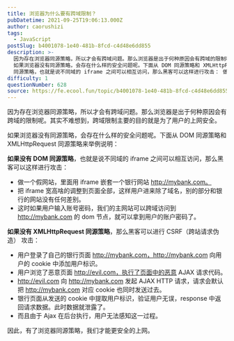 ```yaml
---
title: 浏览器为什么要有跨域限制？
pubDatetime: 2021-09-25T19:06:13.000Z
author: caorushizi
tags:
  - JavaScript
postSlug: b4001078-1e40-481b-8fcd-c4d48e6dd855
description: >-
  因为存在浏览器同源策略，所以才会有跨域问题。那么浏览器是出于何种原因会有跨域的限制呢。其实不难想到，跨域限制主要的目的就是为了用户的上网安全。
  如果浏览器没有同源策略，会存在什么样的安全问题呢。下面从 DOM 同源策略和 XMLHttpRequest 同源策略来举例说明： 如果没有 DOM
  同源策略，也就是说不同域的 iframe 之间可以相互访问，那么黑客可以这样进行攻击： 做一个假网站，里面用
difficulty: 1
questionNumber: 628
source: https://fe.ecool.fun/topic/b4001078-1e40-481b-8fcd-c4d48e6dd855
---
```


因为存在浏览器同源策略，所以才会有跨域问题。那么浏览器是出于何种原因会有跨域的限制呢。其实不难想到，跨域限制主要的目的就是为了用户的上网安全。

如果浏览器没有同源策略，会存在什么样的安全问题呢。下面从 DOM 同源策略和 XMLHttpRequest 同源策略来举例说明：

**如果没有 DOM 同源策略**，也就是说不同域的 iframe 之间可以相互访问，那么黑客可以这样进行攻击：

- 做一个假网站，里面用 iframe 嵌套一个银行网站 http://mybank.com。
- 把 iframe 宽高啥的调整到页面全部，这样用户进来除了域名，别的部分和银行的网站没有任何差别。
- 这时如果用户输入账号密码，我们的主网站可以跨域访问到 http://mybank.com 的 dom 节点，就可以拿到用户的账户密码了。

**如果没有 XMLHttpRequest 同源策略**，那么黑客可以进行 CSRF（跨站请求伪造） 攻击：

- 用户登录了自己的银行页面 http://mybank.com，http://mybank.com 向用户的 cookie 中添加用户标识。
- 用户浏览了恶意页面 http://evil.com，执行了页面中的恶意 AJAX 请求代码。
- http://evil.com 向 http://mybank.com 发起 AJAX HTTP 请求，请求会默认把 http://mybank.com 对应 cookie 也同时发送过去。
- 银行页面从发送的 cookie 中提取用户标识，验证用户无误，response 中返回请求数据。此时数据就泄露了。
- 而且由于 Ajax 在后台执行，用户无法感知这一过程。

因此，有了浏览器同源策略，我们才能更安全的上网。
